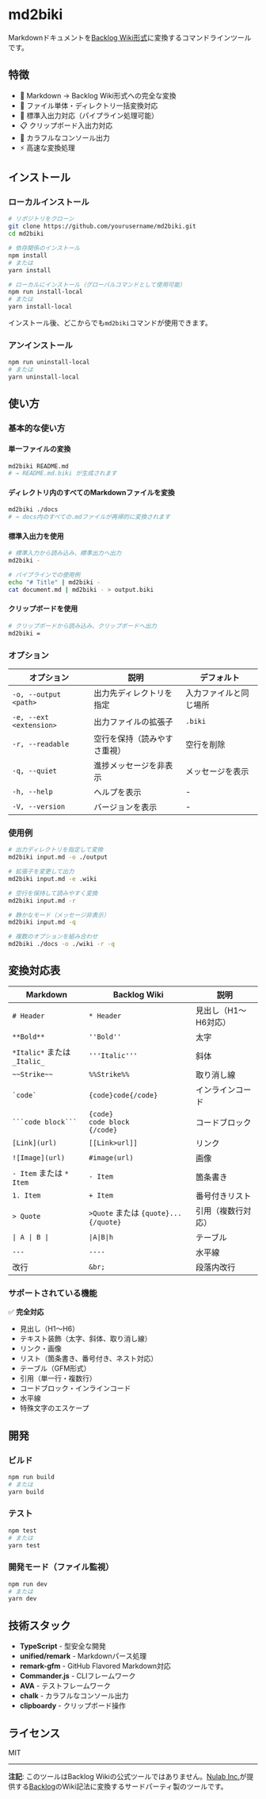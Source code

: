 # md2biki

Markdownドキュメントを[Backlog Wiki形式](https://support-ja.backlog.com/hc/ja/articles/360035641594-%E3%83%86%E3%82%AD%E3%82%B9%E3%83%88%E6%95%B4%E5%BD%A2%E3%81%AE%E3%83%AB%E3%83%BC%E3%83%AB-Backlog%E8%A8%98%E6%B3%95)に変換するコマンドラインツールです。

## 特徴

- 📝 Markdown → Backlog Wiki形式への完全な変換
- 📁 ファイル単体・ディレクトリ一括変換対応
- 🔄 標準入出力対応（パイプライン処理可能）
- 📋 クリップボード入出力対応
- 🎨 カラフルなコンソール出力
- ⚡ 高速な変換処理

## インストール

### ローカルインストール

```bash
# リポジトリをクローン
git clone https://github.com/yourusername/md2biki.git
cd md2biki

# 依存関係のインストール
npm install
# または
yarn install

# ローカルにインストール（グローバルコマンドとして使用可能）
npm run install-local
# または
yarn install-local
```

インストール後、どこからでも`md2biki`コマンドが使用できます。

### アンインストール

```bash
npm run uninstall-local
# または
yarn uninstall-local
```

## 使い方

### 基本的な使い方

#### 単一ファイルの変換

```bash
md2biki README.md
# → README.md.biki が生成されます
```

#### ディレクトリ内のすべてのMarkdownファイルを変換

```bash
md2biki ./docs
# → docs内のすべての.mdファイルが再帰的に変換されます
```

#### 標準入出力を使用

```bash
# 標準入力から読み込み、標準出力へ出力
md2biki -

# パイプラインでの使用例
echo "# Title" | md2biki -
cat document.md | md2biki - > output.biki
```

#### クリップボードを使用

```bash
# クリップボードから読み込み、クリップボードへ出力
md2biki =
```

### オプション

| オプション | 説明 | デフォルト |
|-----------|------|----------|
| `-o, --output <path>` | 出力先ディレクトリを指定 | 入力ファイルと同じ場所 |
| `-e, --ext <extension>` | 出力ファイルの拡張子 | `.biki` |
| `-r, --readable` | 空行を保持（読みやすさ重視） | 空行を削除 |
| `-q, --quiet` | 進捗メッセージを非表示 | メッセージを表示 |
| `-h, --help` | ヘルプを表示 | - |
| `-V, --version` | バージョンを表示 | - |

### 使用例

```bash
# 出力ディレクトリを指定して変換
md2biki input.md -o ./output

# 拡張子を変更して出力
md2biki input.md -e .wiki

# 空行を保持して読みやすく変換
md2biki input.md -r

# 静かなモード（メッセージ非表示）
md2biki input.md -q

# 複数のオプションを組み合わせ
md2biki ./docs -o ./wiki -r -q
```

## 変換対応表

| Markdown | Backlog Wiki | 説明 |
|----------|--------------|------|
| `# Header` | `* Header` | 見出し（H1〜H6対応） |
| `**Bold**` | `''Bold''` | 太字 |
| `*Italic*` または `_Italic_` | `'''Italic'''` | 斜体 |
| `~~Strike~~` | `%%Strike%%` | 取り消し線 |
| `` `code` `` | `{code}code{/code}` | インラインコード |
| ` ```code block``` ` | `{code}`<br>`code block`<br>`{/code}` | コードブロック |
| `[Link](url)` | `[[Link>url]]` | リンク |
| `![Image](url)` | `#image(url)` | 画像 |
| `- Item` または `* Item` | `- Item` | 箇条書き |
| `1. Item` | `+ Item` | 番号付きリスト |
| `> Quote` | `>Quote` または `{quote}...{/quote}` | 引用（複数行対応） |
| `\| A \| B \|` | `\|A\|B\|h` | テーブル |
| `---` | `----` | 水平線 |
| 改行 | `&br;` | 段落内改行 |

### サポートされている機能

✅ **完全対応**
- 見出し（H1〜H6）
- テキスト装飾（太字、斜体、取り消し線）
- リンク・画像
- リスト（箇条書き、番号付き、ネスト対応）
- テーブル（GFM形式）
- 引用（単一行・複数行）
- コードブロック・インラインコード
- 水平線
- 特殊文字のエスケープ

## 開発

### ビルド

```bash
npm run build
# または
yarn build
```

### テスト

```bash
npm test
# または
yarn test
```

### 開発モード（ファイル監視）

```bash
npm run dev
# または
yarn dev
```

## 技術スタック

- **TypeScript** - 型安全な開発
- **unified/remark** - Markdownパース処理
- **remark-gfm** - GitHub Flavored Markdown対応
- **Commander.js** - CLIフレームワーク
- **AVA** - テストフレームワーク
- **chalk** - カラフルなコンソール出力
- **clipboardy** - クリップボード操作

## ライセンス

MIT

---

**注記**: このツールはBacklog Wikiの公式ツールではありません。[Nulab Inc.](https://nulab.com/)が提供する[Backlog](https://backlog.com/)のWiki記法に変換するサードパーティ製のツールです。
